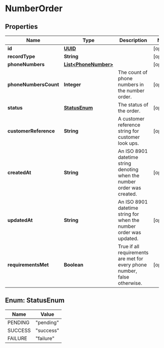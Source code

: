 # NumberOrder

## Properties
Name | Type | Description | Notes
------------ | ------------- | ------------- | -------------
**id** | [**UUID**](UUID.md) |  |  [optional]
**recordType** | **String** |  |  [optional]
**phoneNumbers** | [**List&lt;PhoneNumber&gt;**](PhoneNumber.md) |  |  [optional]
**phoneNumbersCount** | **Integer** | The count of phone numbers in the number order. |  [optional]
**status** | [**StatusEnum**](#StatusEnum) | The status of the order. |  [optional]
**customerReference** | **String** | A customer reference string for customer look ups. |  [optional]
**createdAt** | **String** | An ISO 8901 datetime string denoting when the number order was created. |  [optional]
**updatedAt** | **String** | An ISO 8901 datetime string for when the number order was updated. |  [optional]
**requirementsMet** | **Boolean** | True if all requirements are met for every phone number, false otherwise. |  [optional]

<a name="StatusEnum"></a>
## Enum: StatusEnum
Name | Value
---- | -----
PENDING | &quot;pending&quot;
SUCCESS | &quot;success&quot;
FAILURE | &quot;failure&quot;
